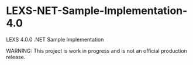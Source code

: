 LEXS-NET-Sample-Implementation-4.0
==================================

LEXS 4.0.0 .NET Sample Implementation

WARNING: This project is work in progress and is not an official production release.